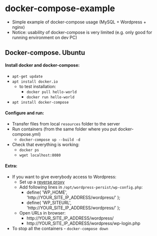 # docker-compose-example
* Simple example of docker-compose usage (MySQL + Wordpress + nginx)
* Notice: usability of docker-compose is very limited (e.g. only good for running environment on dev PC)

## Docker-compose. Ubuntu
#### Install docker and docker-compose:
* `apt-get update`
* `apt install docker.io`
    * to test installation:
        * `docker pull hello-world`
        * `docker run hello-world`
* `apt install docker-compose`
#### Configure and run:
* Transfer files from local `resources` folder to the server
* Run containers (from the same folder where you put docker-compose.yml)
    * `docker-compose up --build -d`
* Check that everything is working:
    * `docker ps`
    * `wget localhost:8080`
    
#### Extra:
* If you want to give everybody access to Wordpress:
    * Set up a [reverse proxy](https://github.com/Hofls/nginx-config-example)
    * Add following lines in `/opt/wordpress-persist/wp-config.php`:
        * define( 'WP_HOME', 'http://YOUR_SITE_IP_ADDRESS/wordpress/' );
        * define( 'WP_SITEURL', 'http://YOUR_SITE_IP_ADDRESS/wordpress/' );
    * Open URLs in browser: 
        * http://YOUR_SITE_IP_ADDRESS/wordpress/
        * http://YOUR_SITE_IP_ADDRESS/wordpress/wp-login.php
* To stop all the containers - `docker-compose down`
